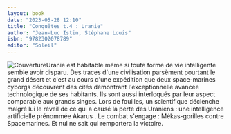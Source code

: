 ```yaml
---
layout: book
date: "2023-05-28 12:10"
title: "Conquêtes t.4 : Uranie"
author: "Jean-Luc Istin, Stéphane Louis"
isbn: "9782302078789"
editor: "Soleil"
---
```

![Couverture](/img/9782302078789.jpg)Uranie est habitable même si toute forme de vie intelligente semble avoir disparu. Des traces d'une civilisation parsèment pourtant le grand désert et c'est au cours d'une expédition que deux space-marines cyborgs découvrent des cités démontrant l'exceptionnelle avancée technologique de ses habitants. Ils sont aussi interloqués par leur aspect comparable aux grands singes. Lors de fouilles, un scientifique déclenche malgré lui le réveil de ce qui a causé la perte des Uraniens : une intelligence artificielle prénommée Akarus . Le combat s'engage : Mékas-gorilles contre Spacemarines. Et nul ne sait qui remportera la victoire.
